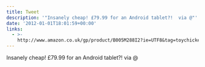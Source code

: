 ```yaml
---
title: Tweet
description: '"Insanely cheap! £79.99 for an Android tablet?!  via @"'
date: '2012-01-01T18:01:59+00:00'
links:
  - >-
    http://www.amazon.co.uk/gp/product/B005M288I2?ie=UTF8&tag=toychicken-21&linkCode=shr&camp=3194&creative=21330&creativeASIN=B005M288I2&redirect=true&ref_=s9_simh_gw_p147_d0_g147_i4
---
```

Insanely cheap! £79.99 for an Android tablet?!  via @
